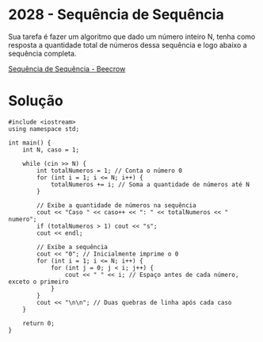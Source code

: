 # 2028 - Sequência de Sequência

Sua tarefa é fazer um algoritmo que dado um número inteiro N, tenha como resposta a quantidade total de números dessa sequência e logo abaixo a sequência completa.

[Sequência de Sequência - Beecrow](https://judge.beecrowd.com/pt/problems/view/2028)

# Solução

```
#include <iostream>
using namespace std;

int main() {
    int N, caso = 1;

    while (cin >> N) {
        int totalNumeros = 1; // Conta o número 0
        for (int i = 1; i <= N; i++) {
            totalNumeros += i; // Soma a quantidade de números até N
        }

        // Exibe a quantidade de números na sequência
        cout << "Caso " << caso++ << ": " << totalNumeros << " numero";
        if (totalNumeros > 1) cout << "s";
        cout << endl;

        // Exibe a sequência
        cout << "0"; // Inicialmente imprime o 0
        for (int i = 1; i <= N; i++) {
            for (int j = 0; j < i; j++) {
                cout << " " << i; // Espaço antes de cada número, exceto o primeiro
            }
        }
        cout << "\n\n"; // Duas quebras de linha após cada caso
    }

    return 0;
}

```